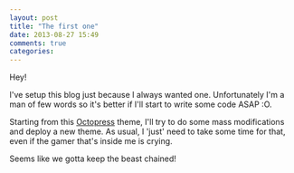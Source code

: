 ```yaml
---
layout: post
title: "The first one"
date: 2013-08-27 15:49
comments: true
categories: 
---
```

Hey!

I've setup this blog just because I always wanted one. Unfortunately I'm a man of few words so it's better if I'll start to write some code ASAP :O.

Starting from this [Octopress](http://octopress.org/) theme, I'll try to do some mass modifications and deploy a new theme. As usual, I 'just' need to take some time for that, even if the gamer that's inside me is crying. 

Seems like we gotta keep the beast chained!
